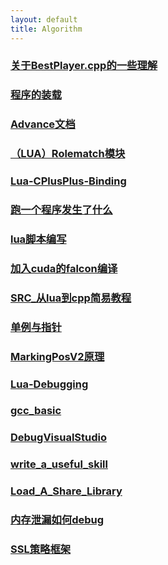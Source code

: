 ```yaml
---
layout: default 
title: Algorithm
---
```

### [关于BestPlayer.cpp的一些理解](Algorithm关于BestPlayer.cpp的一些理解)
### [程序的装载](Algorithm程序的装载)
### [Advance文档](AlgorithmAdvance文档)
### [（LUA）Rolematch模块](Algorithm（LUA）Rolematch模块)
### [Lua-CPlusPlus-Binding](AlgorithmLua-CPlusPlus-Binding)
### [跑一个程序发生了什么](Algorithm跑一个程序发生了什么)
### [lua脚本编写](Algorithmlua脚本编写)
### [加入cuda的falcon编译](Algorithm加入cuda的falcon编译)
### [SRC_从lua到cpp简易教程](AlgorithmSRC_从lua到cpp简易教程)
### [单例与指针](Algorithm单例与指针)
### [MarkingPosV2原理](AlgorithmMarkingPosV2原理)
### [Lua-Debugging](AlgorithmLua-Debugging)
### [gcc_basic](Algorithmgcc_basic)
### [DebugVisualStudio](AlgorithmDebugVisualStudio)
### [write_a_useful_skill](Algorithmwrite_a_useful_skill)
### [Load_A_Share_Library](AlgorithmLoad_A_Share_Library)
### [内存泄漏如何debug](Algorithm内存泄漏如何debug)
### [SSL策略框架](AlgorithmSSL策略框架)
